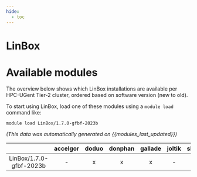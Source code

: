 ```yaml
---
hide:
  - toc
---
```


LinBox
======

# Available modules


The overview below shows which LinBox installations are available per HPC-UGent Tier-2 cluster, ordered based on software version (new to old).

To start using LinBox, load one of these modules using a `module load` command like:

```shell
module load LinBox/1.7.0-gfbf-2023b
```

*(This data was automatically generated on {{modules_last_updated}})*  

| |accelgor|doduo|donphan|gallade|joltik|shinx|skitty|
| :---: | :---: | :---: | :---: | :---: | :---: | :---: | :---: |
|LinBox/1.7.0-gfbf-2023b|-|x|x|x|-|x|x|
